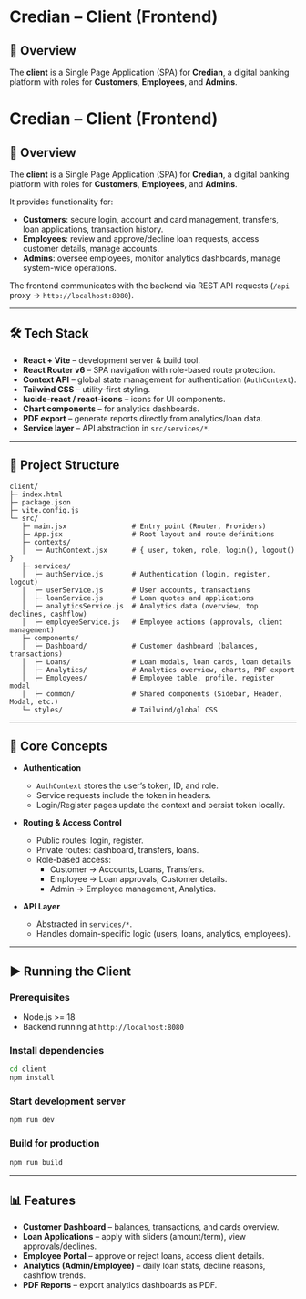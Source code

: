 # Credian – Client (Frontend)

## 🧭 Overview

The **client** is a Single Page Application (SPA) for **Credian**, a digital banking platform with roles for **Customers**, **Employees**, and **Admins**.  

# Credian – Client (Frontend)

## 🧭 Overview

The **client** is a Single Page Application (SPA) for **Credian**, a digital banking platform with roles for **Customers**, **Employees**, and **Admins**.  

It provides functionality for:  
- **Customers**: secure login, account and card management, transfers, loan applications, transaction history.  
- **Employees**: review and approve/decline loan requests, access customer details, manage accounts.  
- **Admins**: oversee employees, monitor analytics dashboards, manage system-wide operations.  

The frontend communicates with the backend via REST API requests (`/api` proxy → `http://localhost:8080`).

---

## 🛠️ Tech Stack

- **React + Vite** – development server & build tool.  
- **React Router v6** – SPA navigation with role-based route protection.  
- **Context API** – global state management for authentication (`AuthContext`).  
- **Tailwind CSS** – utility-first styling.  
- **lucide-react / react-icons** – icons for UI components.  
- **Chart components** – for analytics dashboards.  
- **PDF export** – generate reports directly from analytics/loan data.  
- **Service layer** – API abstraction in `src/services/*`.  

---

## 📁 Project Structure

```text
client/
├─ index.html
├─ package.json
├─ vite.config.js
└─ src/
   ├─ main.jsx                # Entry point (Router, Providers)
   ├─ App.jsx                 # Root layout and route definitions
   ├─ contexts/
   │  └─ AuthContext.jsx      # { user, token, role, login(), logout() }
   ├─ services/
   │  ├─ authService.js       # Authentication (login, register, logout)
   │  ├─ userService.js       # User accounts, transactions
   │  ├─ loanService.js       # Loan quotes and applications
   │  ├─ analyticsService.js  # Analytics data (overview, top declines, cashflow)
   │  ├─ employeeService.js   # Employee actions (approvals, client management)
   ├─ components/
   │  ├─ Dashboard/           # Customer dashboard (balances, transactions)
   │  ├─ Loans/               # Loan modals, loan cards, loan details
   │  ├─ Analytics/           # Analytics overview, charts, PDF export
   │  ├─ Employees/           # Employee table, profile, register modal
   │  ├─ common/              # Shared components (Sidebar, Header, Modal, etc.)
   └─ styles/                 # Tailwind/global CSS
```

---

## 🔑 Core Concepts

- **Authentication**  
  - `AuthContext` stores the user’s token, ID, and role.  
  - Service requests include the token in headers.  
  - Login/Register pages update the context and persist token locally.  

- **Routing & Access Control**  
  - Public routes: login, register.  
  - Private routes: dashboard, transfers, loans.  
  - Role-based access:  
    - Customer → Accounts, Loans, Transfers.  
    - Employee → Loan approvals, Customer details.  
    - Admin → Employee management, Analytics.  

- **API Layer**  
  - Abstracted in `services/*`.  
  - Handles domain-specific logic (users, loans, analytics, employees).  

---

## ▶️ Running the Client

### Prerequisites
- Node.js >= 18  
- Backend running at `http://localhost:8080`  

### Install dependencies
```bash
cd client
npm install
```

### Start development server
```bash
npm run dev
```

### Build for production
```bash
npm run build
```

---

## 📊 Features

- **Customer Dashboard** – balances, transactions, and cards overview.  
- **Loan Applications** – apply with sliders (amount/term), view approvals/declines.  
- **Employee Portal** – approve or reject loans, access client details.  
- **Analytics (Admin/Employee)** – daily loan stats, decline reasons, cashflow trends.  
- **PDF Reports** – export analytics dashboards as PDF.